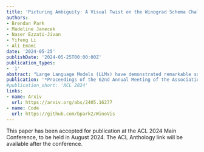 ```yaml
---
title: 'Picturing Ambiguity: A Visual Twist on the Winograd Schema Challenge'
authors:
- Brendan Park
- Madeline Janecek
- Naser Ezzati-Jivan
- Yifeng Li
- Ali Emami
date: '2024-05-25'
publishDate: '2024-05-25T00:00:00Z'
publication_types:
- '1'
abstract: "Large Language Models (LLMs) have demonstrated remarkable success in tasks like the Winograd Schema Challenge (WSC), showcasing advanced textual common-sense reasoning. However, applying this reasoning to multimodal domains, where understanding text and images together is essential, remains a substantial challenge. To address this, we introduce WinoVis, a novel dataset specifically designed to probe text-to-image models on pronoun disambiguation within multimodal contexts. Utilizing GPT-4 for prompt generation and Diffusion Attentive Attribution Maps (DAAM) for heatmap analysis, we propose a novel evaluation framework that isolates the models' ability in pronoun disambiguation from other visual processing challenges. Evaluation of successive model versions reveals that, despite incremental advancements, Stable Diffusion 2.0 achieves a precision of 56.7% on WinoVis, only marginally surpassing random guessing. Further error analysis identifies important areas for future research aimed at advancing text-to-image models in their ability to interpret and interact with the complex visual world."
publication: '*Proceedings of the 62nd Annual Meeting of the Association for Computational Linguistics **(ACL 2024, Oral Presentation)***'
#publication_short: 'ACL 2024'
links:
- name: Arxiv
  url: https://arxiv.org/abs/2405.16277
- name: Code
  url: https://github.com/bpark2/WinoVis
---
```


This paper has been accepted for publication at the ACL 2024 Main Conference, to be held in August 2024. The ACL Anthology link will be available after the conference.